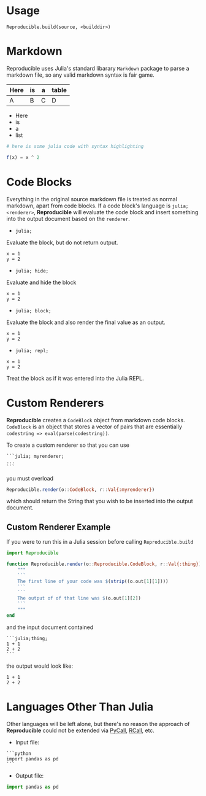 # Usage 

`Reproducible.build(source, <builddir>)`

# Markdown

Reproducible uses Julia's standard libarary `Markdown` package to parse a markdown file, so any 
valid markdown syntax is fair game.

| Here | is | a | table |
|------|----|---|-------|
| A    | B  | C | D     |

- Here
- is
- a
- list

```julia
# here is some julia code with syntax highlighting

f(x) = x ^ 2
```


# Code Blocks

Everything in the original source markdown file is treated as normal markdown, apart from 
code blocks.  If a code block's language is `julia; <renderer>`, **Reproducible** will 
evaluate the code block and insert something into the output document based on the `renderer`.

- `julia;`

Evaluate the block, but do not return output.

```julia;
x = 1 
y = 2
```

- `julia; hide;`

Evaluate and hide the block

```julia; hide;
x = 1
y = 2
```

- `julia; block;`

Evaluate the block and also render the final value as an output.

```julia; block;
x = 1 
y = 2
```

- `julia; repl;`

```julia; repl;
x = 1 
y = 2
```

Treat the block as if it was entered into the Julia REPL.

# Custom Renderers

**Reproducible** creates a `CodeBlock` object from markdown code blocks.  `CodeBlock` is an 
object that stores a vector of pairs that are essentially `codestring => eval(parse(codestring))`.

To create a custom renderer so that you can use 

````
```julia; myrenderer;
...
```
````

you must overload

```julia
Reproducible.render(o::CodeBlock, r::Val{:myrenderer})
```

which should return the String that you wish to be inserted into the output document.

## Custom Renderer Example

If you were to run this in a Julia session before calling `Reproducible.build`

```julia
import Reproducible

function Reproducible.render(o::Reproducible.CodeBlock, r::Val{:thing})
    """
    ```
    The first line of your code was $(strip((o.out[1][1])))
    ```
    ```
    The output of of that line was $(o.out[1][2])
    ```
    """
end
```

and the input document contained

````
```julia;thing;
1 + 1
2 + 2
```
````

the output would look like:

```julia; thing;
1 + 1
2 + 2
```

# Languages Other Than Julia

Other languages will be left alone, but there's no reason the approach of **Reproducible**
could not be extended via [PyCall](https://github.com/JuliaPy/PyCall.jl), 
[RCall](https://github.com/JuliaInterop/RCall.jl), etc.

- Input file:
````
```python
import pandas as pd
```
````
- Output file:
  
```python
import pandas as pd
```